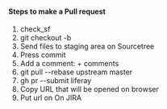 #### Steps to make a Pull request

1. check_sf <file>
2. git checkout -b <novaissue>
3. Send files to staging area on Sourcetree
4. Press commit
5. Add a comment: <issue> + comments
6. git pull --rebase upstream master
7. gh pr --submit liferay
8. Copy URL that will be opened on browser
9. Put url on On JIRA